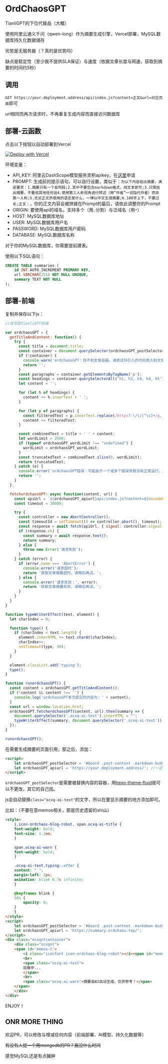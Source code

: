 # OrdChaosGPT

TianliGPT的下位代替品（大概）

使用阿里云通义千问（qwen-long）作为摘要生成引擎，Vercel部署，MySQL数据库持久化数据储存

优势是无服务器（？真的是优势吗）

缺点是稳定性（至少我不提供SLA保证）与速度（依据文章长度与网速，获取到摘要的时间约5秒）

## 调用

`GET https://your.deployment.address/api/index.js?content=正文&url=对应页面`即可

url相同而再次请求时，不再重复生成内容而直接访问数据库

## 部署-云函数

点击以下按钮以自动部署到Vercel

[![Deploy with Vercel](https://vercel.com/button)](https://vercel.com/new/clone?repository-url=https%3A%2F%2Fgithub.com%2FOrdChaos%2Fordchaosgpt-cloud-function&env=API_KEY,PROMPT,ORIGIN,HOST,USER,PASSWORD,DATABASE&project-name=qwen-long-ordchaosgpt&repository-name=qwen-long-ordchaosgpt)

环境变量：

- API_KEY: 阿里云DashScope模型服务灵积apikey，在[这里](https://dashscope.console.aliyun.com/apiKey)申请
- PROMPT: 生成前的提示语句，可以自行设置，类似于：`为以下内容给出摘要，满足要求：1.摘要只有一个自然段;2.其中不要包含markdown格式，纯文本即可;3.只需给出摘要，不要说其他任何话4.使用第三人称视角进行转述（用“作者”一词指代作者）而非第一人称;5.无论正文所使用的语言是什么，一律以中文生成摘要;6.100字上下，不要过长;正文：`，你的正文内容会被拼接在Prompt的最后，请依此调整你的Prompt
- ORIGIN: 要使用api的域名，支持多个（用`,`分割）与泛域名（用`*`）
- HOST: MySQL数据库地址
- USER: MySQL数据库用户名
- PASSWORD: MySQL数据库用户密码
- DATABASE: MySQL数据库名称

对于你的MySQL数据库，你需要提前建表。

使用以下SQL语句：

```sql
CREATE TABLE summaries (
    id INT AUTO_INCREMENT PRIMARY KEY,
    url VARCHAR(255) NOT NULL UNIQUE,
    summary TEXT NOT NULL
);
```

## 部署-前端

复制并保存以下js：

```javascript
//改写自TianliGPT前端

var ordchaosGPT = {
  getTitleAndContent: function() {
    try {
      const title = document.title;
      const container = document.querySelector(ordchaosGPT_postSelector);
      if (!container) {
        console.warn('ordchaosGPT：找不到文章容器。请尝试将引入的代码放入到文章容器之后。');
        return '';
      }
      const paragraphs = container.getElementsByTagName('p');
      const headings = container.querySelectorAll('h1, h2, h3, h4, h5');
      let content = '';

      for (let h of headings) {
        content += h.innerText + ' ';
      }

      for (let p of paragraphs) {
        const filteredText = p.innerText.replace(/https?:\/\/[^\s]+/g, '');
        content += filteredText;
      }

      const combinedText = title + ' ' + content;
      let wordLimit = 2500;
      if (typeof ordchaosGPT_wordLimit !== "undefined") {
        wordLimit = ordchaosGPT_wordLimit;
      }
      const truncatedText = combinedText.slice(0, wordLimit);
      return truncatedText;
    } catch (e) {
      console.error('ordchaosGPT错误：可能由于一个或多个错误导致没有正常运行，原因出在获取文章容器中的内容失败，或者可能是在文章转换过程中失败。', e);
      return '';
    }
  },

  fetchordchaosGPT: async function(content, url) {
    const apiUrl = `${ordchaosGPT_apiurl}api/index.js?content=${encodeURIComponent(content)}&url=${encodeURIComponent(url)}`;
    const timeout = 30000;

    try {
      const controller = new AbortController();
      const timeoutId = setTimeout(() => controller.abort(), timeout);
      const response = await fetch(apiUrl, { signal: controller.signal });
      if (response.ok) {
        const summary = await response.text();
        return summary;
      } else {
        throw new Error('请求失败');
      }
    } catch (error) {
      if (error.name === 'AbortError') {
        console.error('请求超时');
        return '获取文章摘要超时。请稍后再试。';
      } else {
        console.error('请求失败：', error);
        return '获取文章摘要失败，请稍后再试。';
      }
    }
  }
}

function typeWriterEffect(text, element) {
  let charIndex = 0;

  function type() {
    if (charIndex < text.length) {
      element.innerHTML += text.charAt(charIndex);
      charIndex++;
      setTimeout(type, 30);
    }
  }

  element.classList.add('typing');
  type();
}

function runordchaosGPT() {
  const content = ordchaosGPT.getTitleAndContent();
  if (!content && content !== '') {
    console.log('ordchaosGPT本次提交的内容为：' + content);
  }
  const url = window.location.href;
  ordchaosGPT.fetchordchaosGPT(content, url).then(summary => {
    document.querySelector('.ocxq-ai-text').innerHTML = "";
    typeWriterEffect(summary, document.querySelector('.ocxq-ai-text'));
  });
}

runordchaosGPT();
```

在需要生成摘要的页面引用，那之后，添加：

```html
<script>
    let ordchaosGPT_postSelector = '#board .post-content .markdown-body';
    let ordchaosGPT_apiurl = 'https://your.deployment.address/'; //一定要保留最后的斜杠
</script>
```

`ordchaosGPT_postSelector`是需要被替换内容的容器，用[hexo-theme-fluid](https://hexo.fluid-dev.com/)就可以不更改，其它的自己找。

js会自动替换`class="ocxq-ai-text"`的文字，所以在要显示摘要的地方添加即可。

比如：（不要在意memos相关，那是历史遗留的shi山）
```html
<style>
    i.icon-ordchaos-blog-robot, span.ocxq-ai-title {
    font-weight: bold;
    font-size: 1.2em;
    }

    span.ocxq-ai-warn {
    font-weight: bold;
    }

    .ocxq-ai-text.typing::after {
    content: "_";
    margin-left: 2px;
    animation: blink 0.7s infinite;
    }

    @keyframes blink {
    50% {
        opacity: 0;
    }
    }
</style>
<script>
    let ordchaosGPT_postSelector = '#board .post-content .markdown-body';
    let ordchaosGPT_apiurl = 'https://summary.ordchaos.top/';
</script>
<div class="ocxqntcontainer">
    <div class="ocxqnt">
    <span id='memos-t'>
        <i class="iconfont icon-ordchaos-blog-robot"></i><span id="memos-index-space"> </span><span class="ocxq-ai-title">AI摘要</span>
        <br>
        <span class="ocxq-ai-text">
        加载中...
        </span>
        <br>
        <span class="ocxq-ai-warn">摘要由AI自动生成，仅供参考！</span>
    </span>
    </div>
</div>
```

ENJOY！

## ONR MORE THING

欢迎PR，可以修改与增减任何内容（前端部署、AI模型、持久化数据等）

~~有没有人提一个用mongodb的PR？我没什么时间~~

感觉MySQL还是有点臃肿